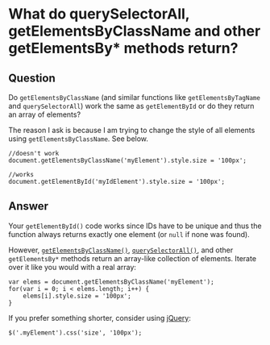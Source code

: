 
# What do querySelectorAll, getElementsByClassName and other getElementsBy* methods return?

## Question
        
Do `getElementsByClassName` (and similar functions like `getElementsByTagName` and `querySelectorAll`) work the same as `getElementById` or do they return an array of elements?

The reason I ask is because I am trying to change the style of all elements using `getElementsByClassName`. See below.

    //doesn't work
    document.getElementsByClassName('myElement').style.size = '100px';
    
    //works
    document.getElementById('myIdElement').style.size = '100px';

## Answer
        
Your `getElementById()` code works since IDs have to be unique and thus the function always returns exactly one element (or `null` if none was found).

However, [`getElementsByClassName()`](https://developer.mozilla.org/en/DOM/document.getElementsByClassName#Syntax), [`querySelectorAll()`](https://developer.mozilla.org/en-US/docs/Web/API/Element/querySelectorAll), and other `getElementsBy*` methods return an array-like collection of elements. Iterate over it like you would with a real array:

    var elems = document.getElementsByClassName('myElement');
    for(var i = 0; i < elems.length; i++) {
        elems[i].style.size = '100px';
    }
    

If you prefer something shorter, consider using [jQuery](http://jquery.com):

    $('.myElement').css('size', '100px');

